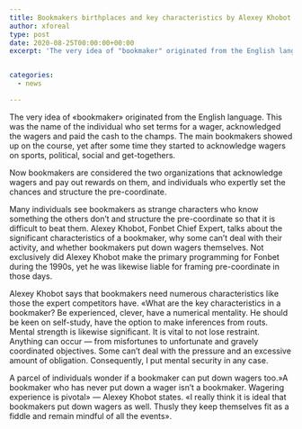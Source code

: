 ```yaml
---
title: Bookmakers birthplaces and key characteristics by Alexey Khobot
author: xforeal 
type: post
date: 2020-08-25T00:00:00+00:00
excerpt: 'The very idea of "bookmaker" originated from the English language '


categories:
  - news

---
```

The very idea of &#171;bookmaker&#187; originated from the English language. This was the name of the individual who set terms for a wager, acknowledged the wagers and paid the cash to the champs. The main bookmakers showed up on the course, yet after some time they started to acknowledge wagers on sports, political, social and get-togethers. 

Now bookmakers are considered the two organizations that acknowledge wagers and pay out rewards on them, and individuals who expertly set the chances and structure the pre-coordinate. 

Many individuals see bookmakers as strange characters who know something the others don&#8217;t and structure the pre-coordinate so that it is difficult to beat them. Alexey Khobot, Fonbet Chief Expert, talks about the significant characteristics of a bookmaker, why some can&#8217;t deal with their activity, and whether bookmakers put down wagers themselves. Not exclusively did Alexey Khobot make the primary programming for Fonbet during the 1990s, yet he was likewise liable for framing pre-coordinate in those days. 

Alexey Khobot says that bookmakers need numerous characteristics like those the expert competitors have. &#171;What are the key characteristics in a bookmaker? Be experienced, clever, have a numerical mentality. He should be keen on self-study, have the option to make inferences from routs. Mental strength is likewise significant. It is vital to not lose restraint. Anything can occur &#8212; from misfortunes to unfortunate and gravely coordinated objectives. Some can&#8217;t deal with the pressure and an excessive amount of obligation. Consequently, I put mental security in any case. 

A parcel of individuals wonder if a bookmaker can put down wagers too.&#187;A bookmaker who has never put down a wager isn&#8217;t a bookmaker. Wagering experience is pivotal&#187; &#8212; Alexey Khobot states. &#171;I really think it is ideal that bookmakers put down wagers as well. Thusly they keep themselves fit as a fiddle and remain mindful of all the events&#187;.